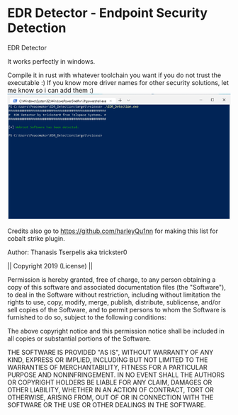 
# EDR Detector - Endpoint Security Detection
EDR Detector

It works perfectly in windows.

Compile it in rust with whatever toolchain you want if you do not trust the executable :)
If you know more driver names for other security solutions, let me know so i can add them :)
<IMG SRC="https://raw.githubusercontent.com/trickster0/EDR_Detector/master/edrd.png"/>



Credits also go to https://github.com/harleyQu1nn for making this list for cobalt strike plugin.

Author: Thanasis Tserpelis aka trickster0

|| Copyright 2019 (License) ||

Permission is hereby granted, free of charge, to any person obtaining a copy of this software and associated documentation files (the "Software"), to deal in the Software without restriction, including without limitation the rights to use, copy, modify, merge, publish, distribute, sublicense, and/or sell copies of the Software, and to permit persons to whom the Software is furnished to do so, subject to the following conditions:

The above copyright notice and this permission notice shall be included in all copies or substantial portions of the Software.

THE SOFTWARE IS PROVIDED "AS IS", WITHOUT WARRANTY OF ANY KIND, EXPRESS OR IMPLIED, INCLUDING BUT NOT LIMITED TO THE WARRANTIES OF MERCHANTABILITY, FITNESS FOR A PARTICULAR PURPOSE AND NONINFRINGEMENT. IN NO EVENT SHALL THE AUTHORS OR COPYRIGHT HOLDERS BE LIABLE FOR ANY CLAIM, DAMAGES OR OTHER LIABILITY, WHETHER IN AN ACTION OF CONTRACT, TORT OR OTHERWISE, ARISING FROM, OUT OF OR IN CONNECTION WITH THE SOFTWARE OR THE USE OR OTHER DEALINGS IN THE SOFTWARE.
